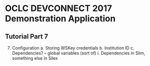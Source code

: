 # OCLC DEVCONNECT 2017 Demonstration Application
## Tutorial Part 7

7.	Configuration
a.	Storing WSKey credentials
b.	Institution ID
c.	Dependencies? – global variables (sort of)
i.	Dependencies in Slim, something else in Silex
